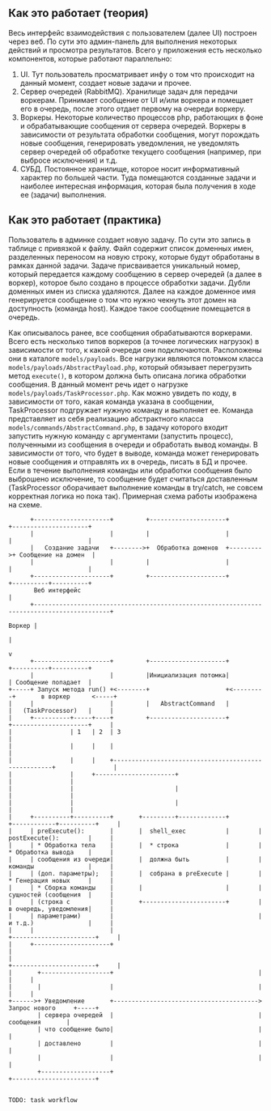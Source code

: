 ## Как это работает (теория)

Весь интерфейс взаимодействия с пользователем (далее UI) построен через веб.
По сути это админ-панель для выполнения некоторых действий и просмотра результатов.
Всего у приложения есть несколько компонентов, которые работают параллельно:
1. UI. Тут пользователь просматривает инфу о том что происходит на данный момент, создает новые задачи и прочее.
2. Сервер очередей (RabbitMQ). Хранилище задач для передачи воркерам. Принимает сообщение от UI и/или воркера и помещает
его в очередь, после этого отдает первому на очереди воркеру.
3. Воркеры. Некоторые количество процессов php, работающих в фоне и обрабатывающие сообщения от сервера очередей. Воркеры
в зависимости от результата обработки сообщения, могут порождать новые сообщения, генерировать уведомления, не
уведомлять сервер очередей об обработке текущего сообщения (например, при выбросе исключения) и т.д.
4. СУБД. Постоянное хранилище, которое носит информативный характер по большей части. Туда помещаются созданные
задачи и наиболее интересная информация, которая была получения в ходе ее (задачи) выполнения.


## Как это работает (практика)

Пользователь в админке создает новую задачу. По сути это запись в таблице с привязкой к файлу.
Файл содержит список доменных имен, разделенных переносом на новую строку, которые будут обработаны в рамках данной задачи.
Задаче присваивается уникальный номер, который передается каждому сообщению в сервер очередей (а далее в воркер),
которое было создано в процессе обработки задачи. Дубли доменных имен из списка удаляются. Далее на каждое доменное имя
генерируется сообщение о том что нужно чекнуть этот домен на доступность (команда host). Каждое такое сообщение помещается
в очередь.

Как описывалось ранее, все сообщения обрабатываются воркерами. Всего есть несколько типов воркеров (а точнее логических нагрузок)
в зависимости от того, к какой очереди они подключаются. Расположены они в каталоге `models/payloads`. Все нагрузки являются
потомком класса `models/payloads/AbstractPayload.php`, который обязывает перегрузить метод `execute()`, в котором должна 
быть описана логика обработки сообщения.
В данный момент речь идет о нагрузке `models/payloads/TaskProcessor.php`. Как можно увидеть по коду, в зависимости
от того, какая команда указана в сообщении, TaskProcessor подгружает нужную команду и выполняет ее.
Команда представляет из себя реализацию абстрактного класса `models/commands/AbstractCommand.php`, в задачу которого
входит запустить нужную команду с аргументами (запустить процесс), полученными из сообщения в очереди и
обработать вывод команды. В зависимости от того, что будет в выводе, команда может генерировать новые сообщения и
отправлять их в очередь, писать в БД и прочее. Если в течение выполнения команды или обработки сообщения было выброшено исключение,
то сообщение будет считаться доставленным (TaskProcessor оборачивает выполнение команды в try/catch, не совсем корректная 
логика но пока так). Примерная схема работы изображена на схеме.
```
      +---------------------+         +---------------------+          +---------------------+
      |                     |         |                     |          |                     |
      |   Создание задачи   +-------->+  Обработка доменов  +--------->+ Сообщение на домен  |
      |                     |         |                     |          |                     |
      +---------------------+         +---------------------+          +----------+----------+
       Веб интерфейс                                                              |
      +-------------------------------------------------------------------------------------------+
                                                                           Воркер |
                                                                                  |
                                                                                  v
      +---------------------+         +---------------------+          +----------+----------+
      |                     |         |Инициализация потомка|          | Сообщение попадает  |
+-----+ Запуск метода run() +<--------+                     +<---------+       в воркер      <-----+
|     |                     |         |   AbstractCommand   |          |   (TaskProcessor)   |     |
|     +----------+-----+----+         +---------------------+          +---------------------+     |
|                | 1   | 2  | 3                                                                    |
|                |     |    |                                                                      |
|                |     |    +-----------------------------------------------------+                |
|                |     +----------------------+                                   |                |
|                |                            |                                   |                |
|                |                            |                                   |                |
|     +----------+----------+       +---------+-------------+        +------------+----------+     |
|     | preExecute():       |       |  shell_exec           |        | postExecute():        |     |
|     | * Обработка тела    |       |  * строка             |        | * Обработка вывода    |     |
|     | сообщения из очереди|       |  должна быть          |        | команды               |     |
|     | (доп. параметры);   |       |  собрана в preExecute |        | * Генерация новых     |     |
|     | * Сборка команды    |       |                       |        | сущностей (сообщения  |     |
|     | (строка с           |       +-----------------------+        | в очередь, уведомления|     |
|     | параметрами)        |                                        | и т.д.)               |     |
|     |                     |                                        +-----------------------+     |
|     +---------------------+                                                                      |
|                                                                    +-----------------------+     |
|       +-------------------+                                        |                       |     |
|       |                   |                                        |                       |     |
+------>+ Уведомление       +---------------------------------------->     Запрос нового     +-----+
        | сервера очередей  |                                        |       сообщения       |
        | что сообщение было|                                        |                       |
        | доставлено        |                                        |                       |
        |                   |                                        |                       |
        +-------------------+                                        +-----------------------+


```
`TODO: task workflow`